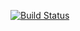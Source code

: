 [![Build Status](https://travis-ci.com/carlonavone/MyFirstExample.svg?branch=master)](https://travis-ci.com/carlonavone/MyFirstExample)
